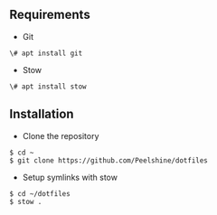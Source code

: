 ## Requirements

- Git
```
\# apt install git
```

- Stow 
```
\# apt install stow
```

## Installation

- Clone the repository
```
$ cd ~
$ git clone https://github.com/Peelshine/dotfiles
```

- Setup symlinks with stow
```
$ cd ~/dotfiles
$ stow .
```
